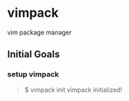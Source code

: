 # vimpack

vim package manager

## Initial Goals

### setup vimpack
> $ vimpack init
> vimpack initialized!




